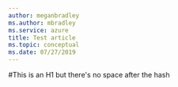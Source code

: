 ```yaml
---
author: meganbradley
ms.author: mbradley
ms.service: azure
title: Test article
ms.topic: conceptual
ms.date: 07/27/2019
---
```

#This is an H1 but there's no space after the hash
